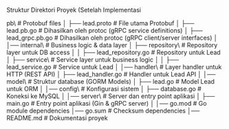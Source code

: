  Struktur Direktori Proyek (Setelah Implementasi 

pb\                         # Protobuf files
│   ├── lead.proto              # File utama Protobuf
│   ├── lead.pb.go              # Dihasilkan oleh protoc (gRPC service definitions)
│   ├── lead_grpc.pb.go         # Dihasilkan oleh protoc (gRPC client/server interfaces)
│
│── internal\                    # Business logic & data layer
│   ├── repository\              # Repository layer untuk DB access
│   │   ├── lead_repository.go   # Repository untuk Lead
│   ├── service\                 # Service layer untuk business logic
│   │   ├── lead_service.go      # Service untuk Lead
│
│── handler\                     # Layer handler untuk HTTP (REST API)
│   ├── lead_handler.go          # Handler untuk Lead API
│
│── model\                       # Struktur database (GORM Models)
│   ├── lead.go                  # Model Lead untuk ORM
│
│── config\                      # Konfigurasi sistem
│   ├── database.go              # Koneksi ke MySQL
│
│── server\                      # Server dan entry point aplikasi
│   ├── main.go                  # Entry point aplikasi (Gin & gRPC server)
│
│── go.mod                        # Go module dependencies
│── go.sum                        # Checksum dependencies
│── README.md                     # Dokumentasi proyek
